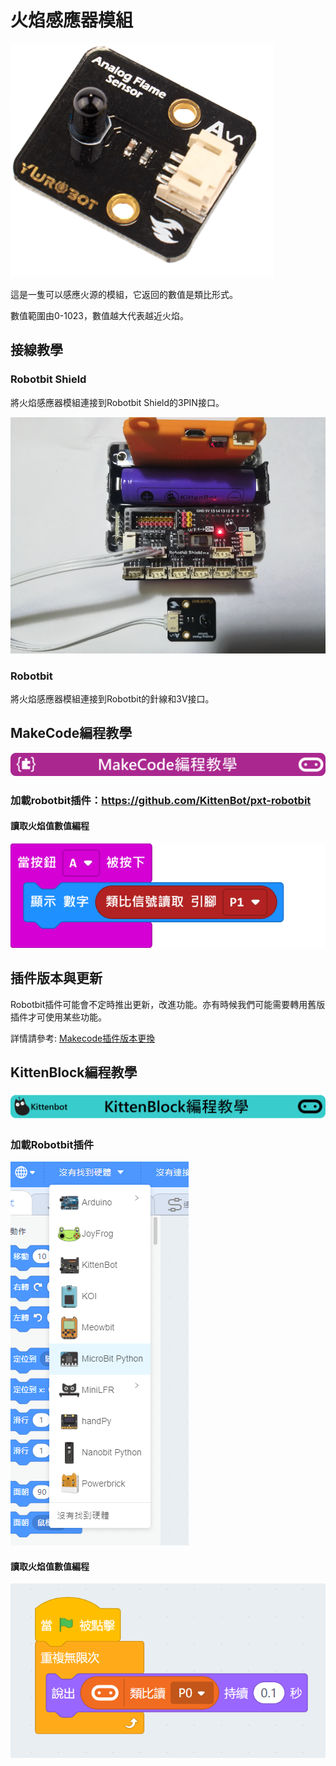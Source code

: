 # 火焰感應器模組

![](./images/fire2.png)

這是一隻可以感應火源的模組，它返回的數值是類比形式。

數值範圍由0-1023，數值越大代表越近火焰。

## 接線教學

### Robotbit Shield

將火焰感應器模組連接到Robotbit Shield的3PIN接口。

![](./images/fire1.jpg)

### Robotbit

將火焰感應器模組連接到Robotbit的針線和3V接口。

## MakeCode編程教學

![](./PWmodules/images/mcbanner.png)

### 加載robotbit插件：https://github.com/KittenBot/pxt-robotbit

#### 讀取火焰值數值編程

![](./images/poten_code.png)

## 插件版本與更新

Robotbit插件可能會不定時推出更新，改進功能。亦有時候我們可能需要轉用舊版插件才可使用某些功能。

詳情請參考: [Makecode插件版本更換](../../Makecode/makecode_extensionUpdate)


## KittenBlock編程教學

![](./PWmodules/images/kbbanner.png)

### 加載Robotbit插件

![](./images/addRB.png)

#### 讀取火焰值數值編程

![](./images/poten_codekb.png)